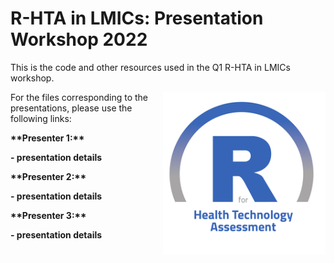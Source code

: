 # R-HTA in LMICs: Presentation Workshop 2022
This is the code and other resources used in the Q1 R-HTA in LMICs workshop.

<img src="img/logo.png" width="260" align="right" />

For the files corresponding to the presentations, please use the following links:

<b>
**Presenter 1:**
<p>
- presentation details
</p>
</b>

<b>
**Presenter 2:**
<p>
- presentation details
</p>
</b>

<b>
**Presenter 3:**
<p>
- presentation details
</p>
</b>